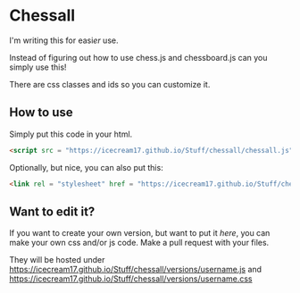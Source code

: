 # Chessall

I'm writing this for easi*er* use.

Instead of figuring out how to use chess.js and chessboard.js can you simply use this!

There are css classes and ids so you can customize it.

## How to use

Simply put this code in your html.
```HTML
<script src = "https://icecream17.github.io/Stuff/chessall/chessall.js"></script>
``` 

Optionally, but nice, you can also put this:
```HTML
<link rel = "stylesheet" href = "https://icecream17.github.io/Stuff/chessall/chessall.css">
``` 

## Want to edit it?

If you want to create your own version, but want to put it *here*, you can make your own css and/or js code.
Make a pull request with your files.

They will be hosted under https://icecream17.github.io/Stuff/chessall/versions/username.js and
https://icecream17.github.io/Stuff/chessall/versions/username.css
